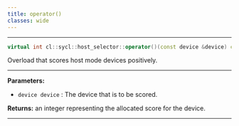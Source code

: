 ```yaml
---
title: operator()
classes: wide
---
```



---

```cpp
virtual int cl::sycl::host_selector::operator()(const device &device) const
```


Overload that scores host mode devices positively. 


---
**Parameters:**

 - `device device`
: The device that is to be scored. 

**Returns:** an integer representing the allocated score for the device. 

---
